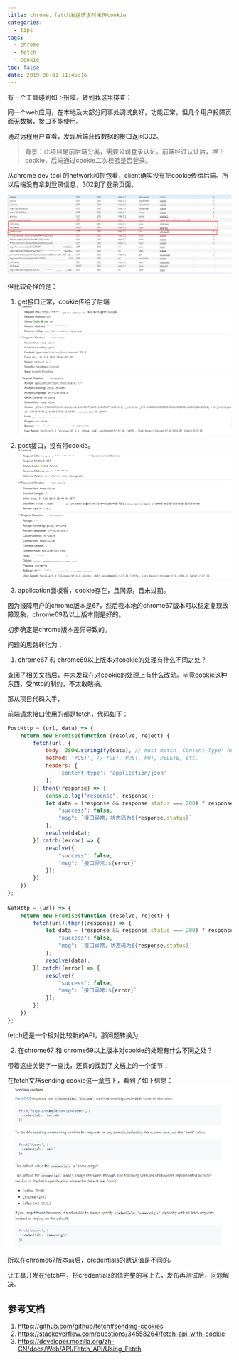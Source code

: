 ```yaml
---
title: chrome，fetch发送请求时未传cookie
categories:
  - tips
tags:
  - chrome
  - fetch
  - cookie
toc: false
date: 2019-08-01 11:45:16
---
```


有一个工具碰到如下报障，转到我这里排查：

同一个web应用，在本地及大部分同事处调试良好，功能正常。但几个用户报障页面无数据，接口不能使用。

通过远程用户查看，发现后端获取数据的接口返回302。

> 背景：此项目是前后端分离，需要公司登录认证。前端经过认证后，埋下cookie，后端通过cookie二次校验是否登录。

从chrome dev tool 的network和抓包看，client确实没有把cookie传给后端。所以后端没有拿到登录信息，302到了登录页面。

![](/images/tips/fetch_cookie_3.png)

但比较奇怪的是：

1. get接口正常，cookie传给了后端
![](/images/tips/fetch_cookie_2.png)

2. post接口，没有带cookie。
![](/images/tips/fetch_cookie_1.png)

3. application面板看，cookie存在，且同源，且未过期。

因为报障用户的chrome版本是67，然后我本地的chrome67版本可以稳定复现故障现象，chrome69及以上版本则是好的。

初步确定是chrome版本差异导致的。  

问题的思路转化为：
1. chrome67 和 chrome69以上版本对cookie的处理有什么不同之处？

查阅了相关文档后，并未发现在对cookie的处理上有什么改动。毕竟cookie这种东西，受http的制约，不太敢瞎搞。

那从项目代码入手，  

前端请求接口使用的都是fetch，代码如下：
```js
PostHttp = (url, data) => {
    return new Promise(function (resolve, reject) {
        fetch(url, {
            body: JSON.stringify(data), // must match 'Content-Type' header
            method: 'POST', // *GET, POST, PUT, DELETE, etc.
            headers: {
                'content-type': 'application/json'
            },
        }).then((response) => {
            console.log("response", response);
            let data = (response && response.status === 200) ? response.json() : {
                "success": false,
                "msg": `接口异常，状态码为${response.status}`
            };
            resolve(data);
        }).catch((error) => {
            resolve({
                "success": false,
                "msg": `接口异常:${error}`
            });
        })
    });
};

GetHttp = (url) => {
    return new Promise(function (resolve, reject) {
        fetch(url).then((response) => {
            let data = (response && response.status === 200) ? response.json() : {
                "success": false,
                "msg": `接口异常，状态码为${response.status}`
            };
            resolve(data);
        }).catch((error) => {
            resolve({
                "success": false,
                "msg": `接口异常:${error}`
            });
        })
    });
};

```

fetch还是一个相对比较新的API，那问题转换为

2. 在chrome67 和 chrome69以上版本对cookie的处理有什么不同之处？

带着这些关键字一查找，还真的找到了文档上的一个细节：

在fetch文档sending cookie这一[章节](https://github.com/github/fetch#sending-cookies)下，看到了如下信息：  
![](/images/tips/fetch_cookie_4.png)

所以在chrome67版本前后，credentials的默认值是不同的。

让工具开发在fetch中，把credentials的值完整的写上去，发布再测试后，问题解决。

## 参考文档
1. https://github.com/github/fetch#sending-cookies
2. https://stackoverflow.com/questions/34558264/fetch-api-with-cookie
3. https://developer.mozilla.org/zh-CN/docs/Web/API/Fetch_API/Using_Fetch